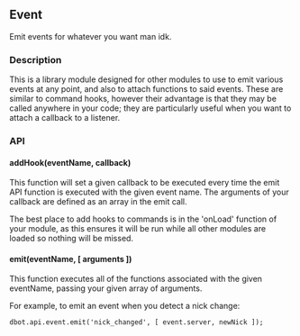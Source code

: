 ## Event

Emit events for whatever you want man idk.

### Description

This is a library module designed for other modules to use to emit various
events at any point, and also to attach functions to said events. These are
similar to command hooks, however their advantage is that they may be called
anywhere in your code; they are particularly useful when you want to attach a 
callback to a listener.

### API

#### addHook(eventName, callback)
This function will set a given callback to be executed every time the
emit API function is executed with the given event name. The arguments of your
callback are defined as an array in the emit call.

The best place to add hooks to commands is in the 'onLoad' function of your
module, as this ensures it will be run while all other modules are loaded so 
nothing will be missed.

#### emit(eventName, [ arguments ])
This function executes all of the functions associated with the given eventName, 
passing your given array of arguments.

For example, to emit an event when you detect a nick change:
    
    dbot.api.event.emit('nick_changed', [ event.server, newNick ]);
